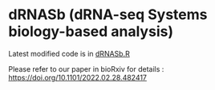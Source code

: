 # dRNASb (dRNA-seq Systems biology-based analysis)

Latest modified code is in [dRNASb.R](dRNASb.R)

Please refer to our paper in bioRxiv for details : https://doi.org/10.1101/2022.02.28.482417
